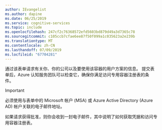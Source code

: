 ```yaml
---
author: IEvangelist
ms.author: dapine
ms.date: 06/25/2019
ms.service: cognitive-services
ms.topic: include
ms.openlocfilehash: 247cf2c76368572efd5603bd879d49a3d7365c78
ms.sourcegitcommit: c105ccb7cfae6ee87f50f099a1c035623a2e239b
ms.translationtype: MT
ms.contentlocale: zh-CN
ms.lasthandoff: 07/09/2019
ms.locfileid: "67704281"
---
```

通过该表单请求有关你、你的公司以及要使用该容器的用户方案的信息。 提交表单后，Azure 认知服务团队可以检查它，确保你满足访问专用容器注册表的条件。

> [!IMPORTANT]
> 必须使用与表单中的 Microsoft 帐户 (MSA) 或 Azure Active Directory (Azure AD) 帐户关联的电子邮件地址。

如果请求获得批准，则你会收到一封电子邮件，其中说明了如何获取凭据和访问专用容器注册表。